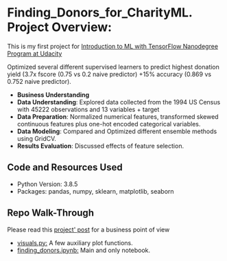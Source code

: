 # Finding_Donors_for_CharityML. Project Overview:
This is my first project for [Introduction to ML with TensorFlow Nanodegree Program at Udacity](https://www.udacity.com/course/intro-to-machine-learning-with-tensorflow-nanodegree--nd230)

Optimized several different supervised learners to predict highest donation yield (3.7x fscore (0.75 vs 0.2 naive predictor) +15% accuracy (0.869 vs 0.752 naive predictor). 
- **Business Understanding**
- **Data Understanding**: Explored data collected from the 1994 US Census with 45222 observations and 13 variables + target
- **Data Preparation**: Normalized numerical features, transformed skewed continuous features plus one-hot encoded categorical variables.
- **Data Modeling**: Compared and Optimized different ensemble methods using GridCV.
- **Results Evaluation**: Discussed effects of feature selection.


## Code and Resources Used
- Python Version: 3.8.5
- Packages: pandas, numpy, sklearn, matplotlib, seaborn


## Repo Walk-Through
Please read this [project' post](https://montsebenito.github.io/improvemarketplace) for a business point of view
- [visuals.py:](https://github.com/montsebenito/Finding_Donors_for_CharityML/blob/main/visuals.py) A few auxiliary plot functions.
- [finding_donors.ipynb:](https://github.com/montsebenito/Finding_Donors_for_CharityML/blob/main/finding_donors.ipynb) Main and only notebook.

